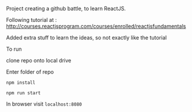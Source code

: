 Project creating a github battle, to learn ReactJS.

Following tutorial at : http://courses.reactjsprogram.com/courses/enrolled/reactjsfundamentals

Added extra stuff to learn the ideas, so not exactly like the tutorial

To run

clone repo onto local drive

Enter folder of repo

```npm install```

```npm run start```

In browser visit ```localhost:8080```
